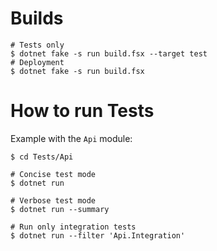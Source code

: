 # Builds

```
# Tests only
$ dotnet fake -s run build.fsx --target test
# Deployment
$ dotnet fake -s run build.fsx 
```

# How to run Tests

Example with the `Api` module:

```
$ cd Tests/Api

# Concise test mode
$ dotnet run

# Verbose test mode
$ dotnet run --summary

# Run only integration tests
$ dotnet run --filter 'Api.Integration'

```
